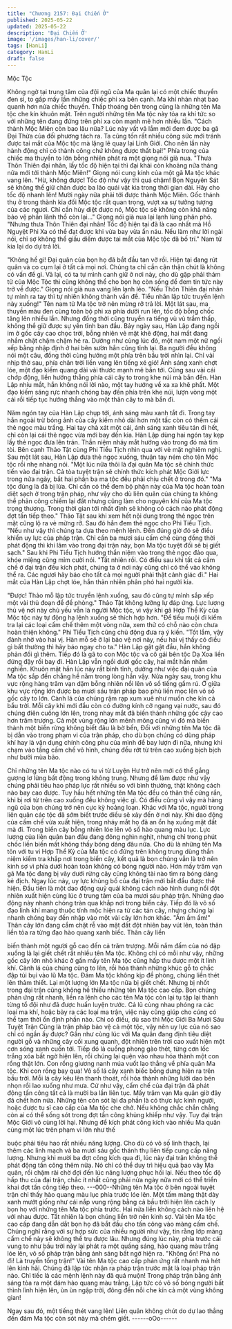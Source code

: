 ```yaml
---
title: "Chương 2157: Đại Chiến Ở"
published: 2025-05-22
updated: 2025-05-22
description: 'Đại Chiến Ở'
image: '/images/han-li/cover/'
tags: [HanLi]
category: HanLi
draft: false
---
```


Mộc Tộc

Không ngờ tại trung tâm của đội ngũ của Ma quân lại có một
chiếc thuyền đen sì, to gấp mấy lần những chiếc phi xa bên cạnh.
Ma khí nhàn nhạt bao quanh hơn nửa chiếc thuyền. Thấp thoáng
bên trong cũng là những tên Ma tộc che kín khuôn mặt.
Trên người những tên Ma tộc này tỏa ra khí tức so với những tên
đang đứng trên phi xa còn mạnh mẽ hơn nhiều lần.
"Cách thành Mộc Miên còn bao lâu nữa? Lúc này vất vả lắm mới
đem được ba gã Đại Thừa của đối phương tách ra. Ta cũng tốn
rất nhiều công sức mới tránh được tai mắt của Mộc tộc mà lặng lẽ
quay lại Linh Giới. Cho nên lần này hành động chỉ có thành công
chứ không được thất bại!" Phía trong của chiếc ma thuyền to lớn
bỗng nhiên phát ra một giọng nói già nua.
"Thưa Thôn Thiên đại nhân, lấy tốc độ hiện tại thì đại khái còn
khoảng nửa tháng nữa mới tới thành Mộc Miên!" Giọng nói cung
kính của một gã Ma tộc khác vang lên.
"Hừ, không được! Tốc độ như vậy thì quá chậm! Bọn Nguyên Sát
sẽ không thể giữ chân được ba lão quái vật kia trong thời gian dài.
Hãy cho tốc độ nhanh lên! Mười ngày nữa phải tới được thành
Mộc Miên. Gốc thánh thụ ở trong thành kia đối Mộc tộc rất quan
trọng, vượt xa sự tưởng tượng của các ngươi. Chỉ cần hủy diệt
được nó, Mộc tộc sẽ không còn khả năng bảo vệ phần lãnh thổ
còn lại..." Giọng nói già nua lại lạnh lùng phân phó.
"Nhưng thưa Thôn Thiên đại nhân! Tốc độ hiện tại đã là cao nhất
mà Hồ Nguyệt Phi Xa có thể đạt được khi vừa bay vừa ẩn náu.
Nếu làm như lời ngài nói, chỉ sợ không thể giấu diếm được tai mắt
của Mộc tộc đã bố trí." Nam tử kia lại do dự trả lời.

"Không hề gì! Đại quân của bọn họ đã bắt đầu tan vỡ rồi. Hiện tại
đang rút quân và co cụm lại ở tất cả mọi nơi. Chúng ta chỉ cần
cận thận chút là không có vấn đề gì. Vả lại, có ta tự mình canh
giữ ở nơi này, cho dù gặp phải thám tử của Mộc Tộc thì cũng
không thể cho bọn họ còn sống để đem tin tức này trở về được."
Giọng nói già nua vang lên lạnh lẽo.
"Nếu Thôn Thiên đại nhân tự mình ra tay thì tự nhiên không thành
vấn đề. Tiểu nhân lập tức truyền lệnh này xuống!" Tên nam tử Ma
tộc trở nên mừng rỡ trả lời.
Một lát sau, ma thuyền màu đen cùng toàn bộ phi xa phía dưới
run lên, tốc độ bỗng chốc tăng lên nhiều lần. Nhưng đồng thời
cũng truyền ra tiếng vù vù trầm thấp, không thể giữ được sự yên
tĩnh ban đầu.
Bảy ngày sau, Hàn Lập đang ngồi im ở gốc cây cao chọc trời,
bỗng nhiên vẻ mặt khẽ động, hai mắt đang nhắm chặt chậm chậm
hé ra.
Dường như cùng lúc đó, một nam một nữ ngồi xếp bằng nhập
định ở hai bên sườn hắn cũng tỉnh lại.
Ba người đều không nói một câu, đồng thời cùng hướng một phía
trên bầu trời nhìn lại.
Chỉ vài nhịp thở sau, phía chân trời liền vang lên tiếng xé gió!
Ánh sáng xanh chợt lóe, một đạo kiếm quang dài vài thước mạnh
mẽ bắn tới. Cũng sau vài cái chớp động, liền hướng thẳng phía
cái cây to trong khe núi mà bắn đến.
Hàn Lập nhíu mắt, hắn không nói lời nào, một tay hướng về xa xa
khẽ phất.
Một đạo kiếm sáng rực nhanh chóng bay đến phía trên khe núi,
lượn vòng một cái rồi tiếp tục hướng thẳng vào một thân cây to
mà bắn đi.

Năm ngón tay của Hàn Lập chụp tới, ánh sáng màu xanh tắt đi.
Trong tay hắn ngoài trừ bóng ảnh của cây kiếm nhỏ dài hơn một
tấc còn có thêm cái thẻ ngọc màu trắng.
Hai tay chà xát một cái, ánh sáng xanh tiêu tán đi hết, chỉ còn lại
cái thẻ ngọc vừa mới bay đến kia.
Hàn Lập dùng hai ngón tay kẹp lấy thẻ ngọc đưa lên trán. Thần
niệm nháy mắt hướng vào trong đó mà tìm tòi.
Bên cạnh Thảo Tật cùng Phi Tiểu Tịch nhìn qua với vẻ mặt
nghiêm nghị.
Sau một lát sau, Hàn Lập đưa thẻ ngọc xuống, thuận tay ném cho
tên Mộc tộc rồi nhẹ nhàng nói.
"Một lúc nữa thôi là đại quân Ma tộc sẽ chính thức tiến vào đại
trận. Cả tòa tuyệt trận sẽ chính thức kích phát Mộc Giới lực trong
nửa ngày, bắt hai phần ba ma tộc đều phải chịu chết ở trong đó."
"Ma tộc đúng là đã bị lừa. Chỉ cần có thể đem bộ phận này của
Ma tộc hoàn toàn diệt sạch ở trong trận pháp, như vậy cho dù liên
quân của chúng ta không thể phản công chiếm lại đất nhưng cũng
làm cho nguyên khí của Ma tộc trọng thương. Trong thời gian tới
nhất định sẽ không có cách nào phát động đợt tấn tiếp theo."
Thảo Tật sau khi xem hết nội dung trong thẻ ngọc trên mặt cũng
lộ ra vẻ mừng rỡ. Sau đó hắn đem thẻ ngọc cho Phi Tiểu Tịch.
"Nếu như vậy thì chúng ta dựa theo mệnh lệnh. Đến đúng giờ đó
sẽ điều khiển uy lực của pháp trận. Chỉ cần ba mươi sáu cấm chế
cùng đồng thời phát động thì khi lâm vào trong đại trận này, bọn
Ma tộc tuyệt đối sẽ bị giết sạch." Sau khi Phi Tiểu Tịch hướng
thần niệm vào trong thẻ ngọc đảo qua, khóe miệng cũng mỉm
cười nói.
"Tất nhiên rồi. Có điều sau khi tất cả cấm chế ở đại trận đều kích
phát, chúng ta ở nơi này cũng chỉ có thể vào không thể ra. Các
ngươi hãy báo cho tất cả mọi người phải thật cảnh giác đi." Hai
mắt của Hàn Lập chợt lóe, hắn thản nhiên phân phó hai người
kia.

"Được! Thảo mỗ lập tức truyền lệnh xuống, sau đó cũng tự mình
sắp xếp một vài thủ đoạn để đề phòng." Thảo Tật không lưỡng lự
đáp ứng.
Lực lượng thủ vệ nơi này chủ yếu vẫn là người Mộc tộc, vì vậy
khi gã Hợp Thể Kỳ của Mộc tộc này tự động hạ lệnh xuống sẽ
thích hợp hơn.
"Để tiểu muội đi kiểm tra lại các loại cấm chế thêm một vòng nữa,
xem thử có chỗ nào còn chưa hoàn thiện không." Phi Tiểu Tịch
cũng chủ động đưa ra ý kiến.
"Tốt lắm, vậy đành nhờ vào hai vị. Hàn mỗ sẽ ở lại bảo vệ nơi
này, nếu hai vị thấy có điều gì bất thường thì hãy báo ngay cho
ta." Hàn Lập gật gật đầu, hắn không phản đối gì thêm.
Tiếp đó là gã to con Mộc tộc và cô gái bên tộc Dạ Xoa liền đứng
đậy rồi bay đi.
Hàn Lập vẫn ngồi dưới gốc cây, hai mắt hắn nhắm nghiền. Khuôn
mặt hắn lúc này rất bình tĩnh, dường như việc đại quân của Ma
tộc sắp đến chẳng hề nằm trong lòng hắn vậy.
Nửa ngày sau, trong khu vực rộng hàng trăm vạn dặm bỗng nhiên
nổi lên vô số tiếng gầm rú. Ở giữa khu vực rộng lớn được ba
mươi sáu trận pháp bao phủ liền mọc lên vô số gốc cây to lớn.
Cành lá của chúng rậm rạp xum xuê như muốn che kín cả bầu
trời.
Mỗi cây khi mới đầu còn có đường kính cỡ ngang vại nước, sau
đó chúng điên cuồng lớn lên, trong nhay mắt đã biến thành những
gốc cây cao hơn trăm trượng. Cả một vùng rộng lớn mênh mông
cũng vì đó mà biến thành một biển rừng không biết đâu là bờ bến,
Đối với những tên Ma tộc đã bị dẫn vào trong phạm vi của trận
pháp, cho dù bọn chúng có dùng pháp khí hay là vận dụng chính
công phu của mình để bay lượn đi nữa, nhưng khi chạm vào tầng
cấm chế vô hình, chúng đều rớt từ trên cao xuống bịch bịch như
bưởi mùa bão.

Chỉ những tên Ma tộc nào có tu vi từ Luyện Hư trở nên mới có
thể gắng gượng lơ lửng bất động trong không trung. Nhưng để
làm được như vậy chúng phải tiêu hao pháp lực rất nhiều so với
bình thường, thật không cách nào bay cao được.
Tuy hầu hết những tên Ma tộc đều có thân thể cứng rắn, khi bị rơi
từ trên cao xuống đều không việc gì. Có điều cũng vì vậy mà
hàng ngũ của bọn chúng trở nên cực kỳ hoảng loạn.
Khác với Ma tộc, người trong liên quân các tộc đã sớm biết trước
điều sẽ xảy đến ở nơi này. Khi dao động của cấm chế vừa xuất
hiện, trong nháy mắt họ đã an ổn hạ xuống mặt đất mà đi.
Trong biển cây bỗng nhiên lóe lên vô số hào quang màu lục. Lực
lượng của liên quân ban đầu đang đông nghìn nghịt, nhưng chỉ
trong phút chốc liền biến mất không thấy bóng dáng đâu nữa.
Cho dù là những tên Ma tôn với tu vi Hợp Thể Kỳ của Ma tộc có
đứng trên không trung dùng thần niệm kiểm tra khắp nơi trong
biển cây, kết quả là bọn chúng vẫn là trở nên kinh sợ vì phía dưới
hoàn toàn không có bóng người nào.
Hơn mấy trăm vạn gã Ma tộc đang bị vây dưới rừng cây cũng
không tài nào tìm ra bóng dáng kẻ địch.
Ngay lúc này, uy lực khủng bố của đại trận mới bắt đầu được thể
hiện.
Đầu tiên là một dao động quỷ quái không cách nào hình dung nổi
đột nhiên xuất hiện cùng lúc ở trung tâm của ba mươi sáu pháp
trận. Những dao động này nhanh chóng tràn qua khắp nơi trong
biển cây. Tiếp đó là vô số đạo linh khí mang thuộc tính mộc hiện
ra từ các tán cây, nhưng chúng lại nhanh chóng bay đến nhập
vào một vài cây lớn hơn khác.
"Ầm ầm ầm!"
Thân cây lớn đang cắm chặt rễ vào mặt đất đột nhiên bay vút lên,
toàn thân liền tỏa ra từng đạo hào quang xanh biếc. Thân cây liền

biến thành một người gỗ cao đến cả trăm trượng. Mỗi nắm đấm
của nó đập xuống là lại giết chết rất nhiều tên Ma tộc.
Không chỉ có mỗi như vậy, những gốc cây lớn nhỏ khác ở gần
mấy tên Ma tộc cũng hấp thu được một ít linh khí. Cành lá của
chúng cũng to lên, rồi hóa thành những khúc gỗ to chắc đập túi
bụi vào lũ Ma tộc.
Đám Ma tộc không kịp đề phòng, chúng liền thét lên thảm thiết.
Lại một lượng lớn Ma tộc nữa bị giết chết.
Nhưng bị nhốt trong đại trận cũng không hề thiếu những tên Ma
tộc cao cấp. Bọn chúng phản ứng rất nhanh, liền ra lệnh cho các
tên Ma tộc còn lại tụ tập lại thành từng tổ đội như đã được huấn
luyện trước. Cả lũ cùng nhau phóng ra các loại ma khí, hoặc bày
ra các loại ma trận, việc này cũng giúp cho cúng có thể tạm thời
ổn định phần nào.
Chỉ có điều, dù sao thì Mộc Giới Ba Mươi Sáu Tuyệt Trận Cũng là
trận pháp bảo vệ cả một tộc, vậy nên uy lực của nó sao chỉ có
ngần ấy được? Gần như cùng lúc với Ma quân đang định tiêu diệt
người gỗ và những cây cối xung quanh, đột nhiên trên trời cao
xuất hiện một cơn sóng xanh cuốn tới. Tiếp đó là cuồng phong
gào thét, từng cơn lốc trắng xóa bất ngờ hiện lên, rồi chúng lại
quện vào nhau hóa thành một con rồng thật lớn. Con rồng giương
nanh múa vuốt lao thẳng về phía quân Ma tộc.
Khi con rồng bay qua! Vô số lá cây xanh biếc bỗng dưng hiện ra
trên bầu trời. Mỗi lá cây kêu lên thanh thoát, rồi hóa thành những
lưỡi dao bén nhọn rồi lao xuống như mưa.
Cứ như vậy, cấm chế của đại trận đã phát động tấn công tất cả là
mười ba lần liên tục. Mấy trăm vạn Ma quân giờ đây đã chết hơn
nửa. Những tên còn sót lại đa phần là có thực lực kinh người,
hoặc được tu sĩ cao cấp của Ma tộc che chở. Nếu không chắc
chắn chẳng còn ai có thể sống sót trong đợt tấn công khủng khiếp
như vậy.
Tuy đại trận Mộc Giới vô cùng lời hại. Nhưng để kích phát công
kích vào nhiều Ma quân cùng một lúc trên phạm vi lớn như thế

buộc phải tiêu hao rất nhiều năng lượng.
Cho dù có vô số linh thạch, lại thêm các linh mạch và ba mươi
sáu gốc thánh thụ liên tiếp cung cấp năng lượng. Nhưng khi mười
ba đợt công kích qua đi, lúc này đại trận không thể phát động tấn
công thêm nữa. Nó chỉ có thể duy trì hiệu quả bao vây Ma quân,
rồi chậm rãi chờ đợi đến lúc năng lượng phục hồi lại.
Nếu theo tốc độ hấp thu của đại trận, chắc ít nhất cũng phải nửa
ngày nữa mới có thể triển khai đợt tấn công tiếp theo.
---000--Những tên Ma tộc ở bên ngoài tuyệt trận chỉ thấy hào quang màu
lục phía trước lóe lên. Một tấm màng thật dày xanh mướt giống
như cái nắp vung rộng bằng cả bầu trời hiện lên cách ly bọn họ
với những tên Ma tộc phía trước. Hai nửa liền không cách nào
liên hệ với nhau được.
Tất nhiên là bọn chúng liền trở nên kinh sợ. Vài tên Ma tộc cao
cấp đang dẫn dắt bọn họ đã bắt đầu cho tấn công vào màng cấm
chế.
Chúng nghĩ rằng với sự hợp sức của nhiều người như vậy, tin
rằng lớp màng cấm chế này sẽ không thể trụ được lâu.
Nhưng đúng lúc này, phía trước cái vung to như bầu trời này lại
phát ra một quầng sáng, hào quang màu trắng lóe lên, vô số pháp
trận bằng ánh sáng bất ngờ hiện ra.
"Không ổn! Phá nó đi! Là truyền tống trận!" Vài tên Ma tộc cao
cấp phản ứng rất nhanh mà hét lên kinh hãi. Chúng đã lập tức
nhận ra pháp trận trước mặt là loại pháp trận nào.
Chỉ tiếc là các mệnh lệnh này đã quá muộn!
Trong pháp trận bằng ánh sáng tỏa ra một đám hào quang màu
trắng. Lập tức có vô số bóng người bất thình lình hiện lên, ùn ùn
ngập trời, đông đến nỗi che kín cả một vùng không gian!

Ngay sau đó, một tiếng thét vang lên!
Liên quân không chút do dự lao thẳng đến đám Ma tộc còn sót
này mà chém giết.
------oOo------
